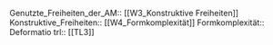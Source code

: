 Genutzte_Freiheiten_der_AM:: [[W3_Konstruktive Freiheiten]]
Konstruktive_Freiheiten:: [[W4_Formkomplexität]]
Formkomplexität:: Deformatio
trl:: [[TL3]]
